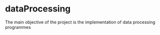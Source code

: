 # dataProcessing
The main objective of the project is the implementation of data processing programmes
